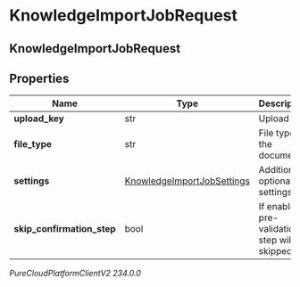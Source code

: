 # KnowledgeImportJobRequest

## KnowledgeImportJobRequest

## Properties

|Name | Type | Description | Notes|
|------------ | ------------- | ------------- | -------------|
| **upload_key** | str | Upload key | |
| **file_type** | str | File type of the document | |
| **settings** | [KnowledgeImportJobSettings](KnowledgeImportJobSettings) | Additional optional settings | [optional] |
| **skip_confirmation_step** | bool | If enabled pre-validation step will be skipped. | [optional] |



_PureCloudPlatformClientV2 234.0.0_
